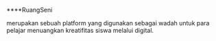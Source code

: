 \*\*\*\*RuangSeni

merupakan sebuah platform yang digunakan sebagai wadah untuk para pelajar menuangkan kreatifitas siswa melalui digital.
